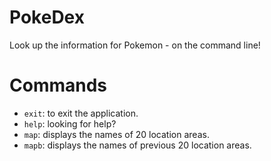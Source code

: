 # PokeDex

Look up the information for Pokemon - on the command line!


# Commands

- `exit`: to exit the application.
- `help`: looking for help?
- `map`: displays the names of 20 location areas.
- `mapb`: displays the names of previous 20 location areas.